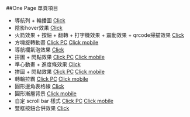 ##One Page
單頁項目

- 導航列 + 輪播圖
    [Click](https://kenyeh.github.io/collection/components/vip)
- 陰影hover效果
    [Click](https://kenyeh.github.io/collection/components/vip-gift)
- 火箭效果 + 按鈕 + 翻轉 + 打字機效果 + 震動效果 + qrcode掃描效果
    [Click](https://kenyeh.github.io/collection/components/wechat-pay)
- 方塊旋轉動畫
    [Click PC](https://kenyeh.github.io/collection/components/TencentFFC/pc)
    [Click mobile](https://kenyeh.github.io/collection/components/TencentFFC/mobile)
- 導航欄氣泡效果
    [Click](https://kenyeh.github.io/collection/components/RichMan)
- 拼圖 + 閃點效果
    [Click PC](https://kenyeh.github.io/collection/components/puzzle/pc)
    [Click mobile](https://kenyeh.github.io/collection/components/puzzle/mobile)
- 準心動畫 + 進度條效果
    [Click](https://kenyeh.github.io/collection/components/pk10)
- 拼圖 + 閃點效果
    [Click PC](https://kenyeh.github.io/collection/components/puzzle/pc)
    [Click mobile](https://kenyeh.github.io/collection/components/puzzle/mobile)
- 轉輪拉霸
    [Click PC](https://kenyeh.github.io/collection/components/NationalDay/pc)
    [Click mobile](https://kenyeh.github.io/collection/components/NationalDay/mobile)
- 圓形邊角表格線
    [Click](https://kenyeh.github.io/collection/components/challenge)
- 圓形漸層背景
    [Click mobile](https://kenyeh.github.io/collection/components/newyear2018)
- 自定 scroll bar 樣式
    [Click PC](https://kenyeh.github.io/collection/components/NationalDay/pc)
    [Click mobile](https://kenyeh.github.io/collection/components/NationalDay/mobile)
- 雙框按鈕合併效果
    [Click](https://kenyeh.github.io/collection/components/spring-gift)
